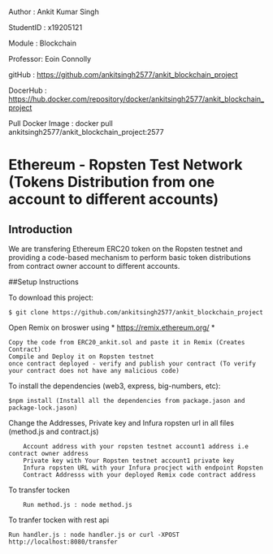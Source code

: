Author : Ankit Kumar Singh

StudentID : x19205121

Module : Blockchain

Professor: Eoin Connolly

gitHub : https://github.com/ankitsingh2577/ankit_blockchain_project 

DocerHub : https://hub.docker.com/repository/docker/ankitsingh2577/ankit_blockchain_project

Pull Docker Image : docker pull ankitsingh2577/ankit_blockchain_project:2577


# Ethereum - Ropsten Test Network (Tokens Distribution from one account to different accounts)


## Introduction

We are transfering Ethereum ERC20 token on the Ropsten testnet and providing a code-based mechanism to perform basic token distributions from contract owner account to different accounts. 

##Setup Instructions

To download this project:

    $ git clone https://github.com/ankitsingh2577/ankit_blockchain_project

Open Remix on broswer using * https://remix.ethereum.org/ *

    Copy the code from ERC20_ankit.sol and paste it in Remix (Creates Contract)
    Compile and Deploy it on Ropsten testnet
    once contract deployed - verify and publish your contract (To verify your contract does not have any malicious code)

To install the dependencies (web3, express, big-numbers, etc):

    $npm install (Install all the dependencies from package.jason and package-lock.jason)

Change the Addresses, Private key and Infura ropsten url in all files (method.js and contract.js)
        
        Account address with your ropsten testnet account1 address i.e contract owner address
        Private key with Your Ropsten testnet account1 private key
        Infura ropsten URL with your Infura procject with endpoint Ropsten
        Contract Addresss with your deployed Remix code contract address

To transfer tocken

        Run method.js : node method.js

To tranfer tocken with rest api

    Run handler.js : node handler.js or curl -XPOST http://localhost:8080/transfer
